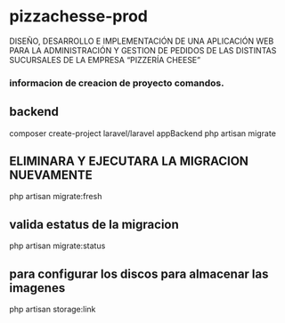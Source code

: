 # pizzachesse-prod
DISEÑO, DESARROLLO E IMPLEMENTACIÓN DE UNA APLICACIÓN WEB  PARA LA ADMINISTRACIÓN Y GESTION DE PEDIDOS DE LAS DISTINTAS  SUCURSALES DE LA EMPRESA “PIZZERÍA CHEESE”



### informacion de creacion de proyecto comandos.
## backend 
composer create-project laravel/laravel appBackend
php artisan migrate

## ELIMINARA Y EJECUTARA LA MIGRACION NUEVAMENTE
php artisan migrate:fresh

## valida estatus de la migracion
php artisan migrate:status

## para configurar los discos para almacenar las imagenes 
php artisan storage:link

